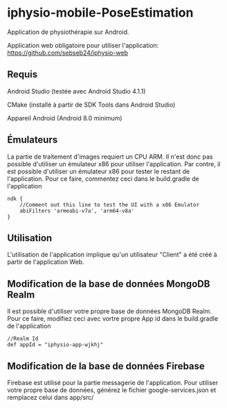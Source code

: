 # iphysio-mobile-PoseEstimation

 Application de physiothérapie sur Android.
 
 Application web obligatoire pour utiliser l'application: https://github.com/sebseb24/iphysio-web
 
 
 
 Requis
-
Android Studio (testée avec Android Studio 4.1.1)

CMake (installé à partir de SDK Tools dans Android Studio)

Appareil Android (Android 8.0 minimum)

Émulateurs
-
La partie de traitement d'images requiert un CPU ARM. Il n'est donc pas possible d'utiliser un émulateur x86 pour utiliser l'application.
Par contre, il est possible d'utiliser un émulateur x86 pour tester le restant de l'application.
Pour ce faire, commentez ceci dans le build.gradle de l'application
```
ndk {
    //Comment out this line to test the UI with a x86 Emulator
    abiFilters 'armeabi-v7a', 'arm64-v8a'
}
```

Utilisation
-
L'utilisation de l'application implique qu'un utilisateur "Client" a été créé à partir de l'application Web.

Modification de la base de données MongoDB Realm
-
Il est possible d'utiliser votre propre base de données MongoDB Realm.
Pour ce faire, modifiez ceci avec vortre propre App id dans le build.gradle de l'application
```
//Realm Id
def appId = "iphysio-app-wjkhj"
```

Modification de la base de données Firebase
-
Firebase est utilisé pour la partie messagerie de l'application.
Pour utiliser votre propre base de données, générez le fichier google-services.json et remplacez celui dans app/src/
